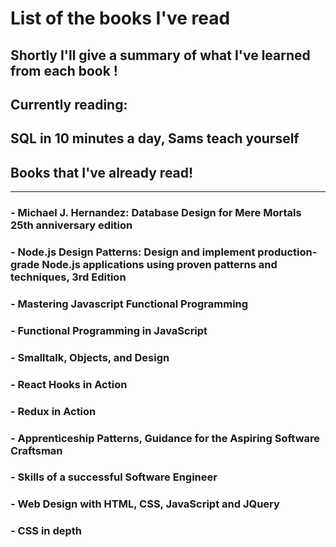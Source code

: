 # List of the books I've read

## Shortly I'll give a summary of what I've learned from each book !

## Currently reading: 
## SQL in 10 minutes a day, Sams teach yourself


## Books that I've already read!
-----
### - Michael J. Hernandez: Database Design for Mere Mortals 25th anniversary edition
### - Node.js Design Patterns: Design and implement production-grade Node.js applications using proven patterns and techniques, 3rd Edition
### - Mastering Javascript Functional Programming
### - Functional Programming in JavaScript
### - Smalltalk, Objects, and Design
### - React Hooks in Action
### - Redux in Action
### - Apprenticeship Patterns, Guidance for the Aspiring Software Craftsman
### - Skills of a successful Software Engineer
### - Web Design with HTML, CSS, JavaScript and JQuery
### - CSS in depth


